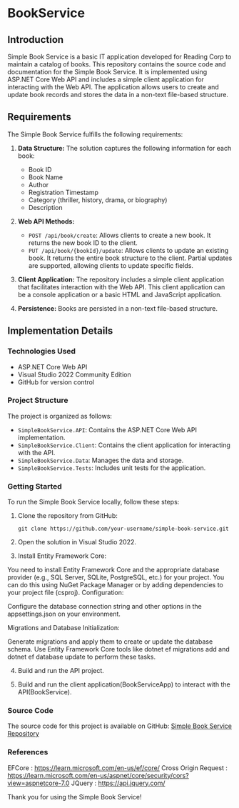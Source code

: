 # BookService
## Introduction
Simple Book Service is a basic IT application developed for Reading Corp to maintain a catalog of books. This repository contains the source code and documentation for the Simple Book Service. It is implemented using ASP.NET Core Web API and includes a simple client application for interacting with the Web API. The application allows users to create and update book records and stores the data in a non-text file-based structure.

## Requirements
The Simple Book Service fulfills the following requirements:

1. **Data Structure:** The solution captures the following information for each book:
   - Book ID
   - Book Name
   - Author
   - Registration Timestamp
   - Category (thriller, history, drama, or biography)
   - Description

2. **Web API Methods:**
   - `POST /api/book/create`: Allows clients to create a new book. It returns the new book ID to the client.
   - `PUT /api/book/{bookId}/update`: Allows clients to update an existing book. It returns the entire book structure to the client. Partial updates are supported, allowing clients to update specific fields.

3. **Client Application:** The repository includes a simple client application that facilitates interaction with the Web API. This client application can be a console application or a basic HTML and JavaScript application.

4. **Persistence:** Books are persisted in a non-text file-based structure.

## Implementation Details

### Technologies Used
- ASP.NET Core Web API
- Visual Studio 2022 Community Edition
- GitHub for version control

### Project Structure
The project is organized as follows:
- `SimpleBookService.API`: Contains the ASP.NET Core Web API implementation.
- `SimpleBookService.Client`: Contains the client application for interacting with the API.
- `SimpleBookService.Data`: Manages the data and storage.
- `SimpleBookService.Tests`: Includes unit tests for the application.

### Getting Started
To run the Simple Book Service locally, follow these steps:

1. Clone the repository from GitHub:

   ```
   git clone https://github.com/your-username/simple-book-service.git
   ```

2. Open the solution in Visual Studio 2022.
3. Install Entity Framework Core:

You need to install Entity Framework Core and the appropriate database provider (e.g., SQL Server, SQLite, PostgreSQL, etc.) for your project. You can do this using NuGet Package Manager or by adding dependencies to your project file (csproj).
Configuration:

Configure the database connection string and other options in the appsettings.json on your environment.

Migrations and Database Initialization:

Generate migrations and apply them to create or update the database schema. Use Entity Framework Core tools like dotnet ef migrations add and dotnet ef database update to perform these tasks.

4. Build and run the API project.

5. Build and run the client application(BookServiceApp) to interact with the API(BookService).

### Source Code
The source code for this project is available on GitHub: [Simple Book Service Repository](https://github.com/your-username/simple-book-service)

### References
EFCore : https://learn.microsoft.com/en-us/ef/core/
Cross Origin Request : https://learn.microsoft.com/en-us/aspnet/core/security/cors?view=aspnetcore-7.0
JQuery : https://api.jquery.com/

Thank you for using the Simple Book Service!

